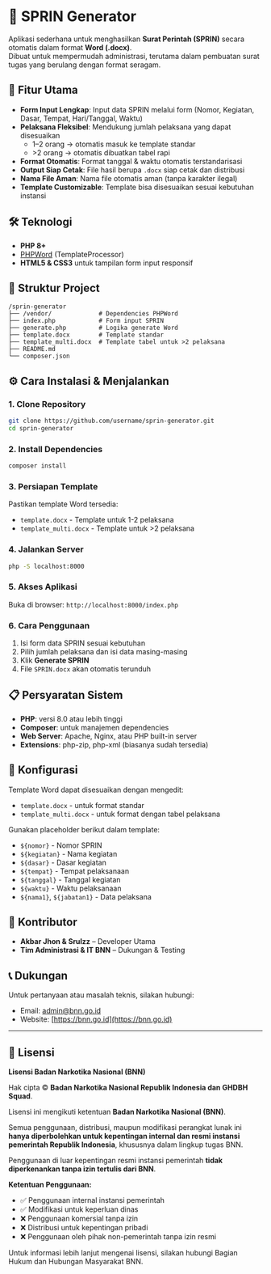 # 📄 SPRIN Generator

Aplikasi sederhana untuk menghasilkan **Surat Perintah (SPRIN)** secara otomatis dalam format **Word (.docx)**.  
Dibuat untuk mempermudah administrasi, terutama dalam pembuatan surat tugas yang berulang dengan format seragam.

## 🚀 Fitur Utama

- **Form Input Lengkap**: Input data SPRIN melalui form (Nomor, Kegiatan, Dasar, Tempat, Hari/Tanggal, Waktu)
- **Pelaksana Fleksibel**: Mendukung jumlah pelaksana yang dapat disesuaikan
  - 1–2 orang → otomatis masuk ke template standar
  - \>2 orang → otomatis dibuatkan tabel rapi
- **Format Otomatis**: Format tanggal & waktu otomatis terstandarisasi
- **Output Siap Cetak**: File hasil berupa `.docx` siap cetak dan distribusi
- **Nama File Aman**: Nama file otomatis aman (tanpa karakter ilegal)
- **Template Customizable**: Template bisa disesuaikan sesuai kebutuhan instansi

## 🛠️ Teknologi

- **PHP 8+**
- [PHPWord](https://phpoffice.github.io/PhpWord/) (TemplateProcessor)
- **HTML5 & CSS3** untuk tampilan form input responsif

## 📂 Struktur Project

```
/sprin-generator
├── /vendor/             # Dependencies PHPWord
├── index.php            # Form input SPRIN
├── generate.php         # Logika generate Word
├── template.docx        # Template standar
├── template_multi.docx  # Template tabel untuk >2 pelaksana
├── README.md
└── composer.json
```

## ⚙️ Cara Instalasi & Menjalankan

### 1. Clone Repository
```bash
git clone https://github.com/username/sprin-generator.git
cd sprin-generator
```

### 2. Install Dependencies
```bash
composer install
```

### 3. Persiapan Template
Pastikan template Word tersedia:
- `template.docx` - Template untuk 1-2 pelaksana
- `template_multi.docx` - Template untuk >2 pelaksana

### 4. Jalankan Server
```bash
php -S localhost:8000
```

### 5. Akses Aplikasi
Buka di browser: `http://localhost:8000/index.php`

### 6. Cara Penggunaan
1. Isi form data SPRIN sesuai kebutuhan
2. Pilih jumlah pelaksana dan isi data masing-masing
3. Klik **Generate SPRIN**
4. File `SPRIN.docx` akan otomatis terunduh

## 📋 Persyaratan Sistem

- **PHP**: versi 8.0 atau lebih tinggi
- **Composer**: untuk manajemen dependencies
- **Web Server**: Apache, Nginx, atau PHP built-in server
- **Extensions**: php-zip, php-xml (biasanya sudah tersedia)

## 🔧 Konfigurasi

Template Word dapat disesuaikan dengan mengedit:
- `template.docx` - untuk format standar
- `template_multi.docx` - untuk format dengan tabel pelaksana

Gunakan placeholder berikut dalam template:
- `${nomor}` - Nomor SPRIN
- `${kegiatan}` - Nama kegiatan
- `${dasar}` - Dasar kegiatan
- `${tempat}` - Tempat pelaksanaan
- `${tanggal}` - Tanggal kegiatan
- `${waktu}` - Waktu pelaksanaan
- `${nama1}`, `${jabatan1}` - Data pelaksana

## 🤝 Kontributor

- **Akbar Jhon & Srulzz** – Developer Utama
- **Tim Administrasi & IT BNN** – Dukungan & Testing

## 📞 Dukungan

Untuk pertanyaan atau masalah teknis, silakan hubungi:
- Email: admin@bnn.go.id
- Website: [https://bnn.go.id](https://bnn.go.id)

---

## 📜 Lisensi

**Lisensi Badan Narkotika Nasional (BNN)**

Hak cipta © **Badan Narkotika Nasional Republik Indonesia dan GHDBH Squad**.

Lisensi ini mengikuti ketentuan **Badan Narkotika Nasional (BNN)**.

Semua penggunaan, distribusi, maupun modifikasi perangkat lunak ini **hanya diperbolehkan untuk kepentingan internal dan resmi instansi pemerintah Republik Indonesia**, khususnya dalam lingkup tugas BNN.

Penggunaan di luar kepentingan resmi instansi pemerintah **tidak diperkenankan tanpa izin tertulis dari BNN**.

**Ketentuan Penggunaan:**
- ✅ Penggunaan internal instansi pemerintah
- ✅ Modifikasi untuk keperluan dinas
- ❌ Penggunaan komersial tanpa izin
- ❌ Distribusi untuk kepentingan pribadi
- ❌ Penggunaan oleh pihak non-pemerintah tanpa izin resmi

Untuk informasi lebih lanjut mengenai lisensi, silakan hubungi Bagian Hukum dan Hubungan Masyarakat BNN.

